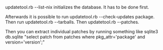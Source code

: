 updatetool.rb --list-nix initializes the database. It has to be done
first.

Afterwards it is possible to run updatetool.rb --check-updates package.
Then run updatetool.rb --tarballs. Then updatetool.rb --patches.

Then you can extract individual patches by running something like 
sqlite3 db.sqlite "select patch from patches where pkg_attr='package' and version='version';"
